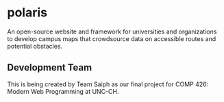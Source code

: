 # polaris

An open-source website and framework for universities and organizations to develop campus maps that crowdsource data on accessible routes and potential obstacles.

## Development Team
This is being created by Team Saiph as our final project for COMP 426: Modern Web Programming at UNC-CH.
